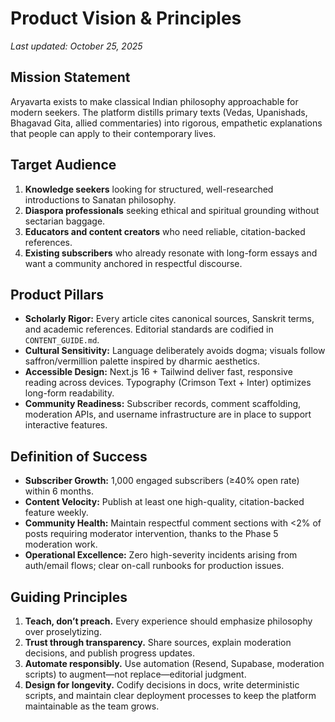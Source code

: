 # Product Vision & Principles

_Last updated: October 25, 2025_

## Mission Statement

Aryavarta exists to make classical Indian philosophy approachable for modern seekers. The platform distills primary texts (Vedas, Upanishads, Bhagavad Gita, allied commentaries) into rigorous, empathetic explanations that people can apply to their contemporary lives.

## Target Audience

1. **Knowledge seekers** looking for structured, well-researched introductions to Sanatan philosophy.
2. **Diaspora professionals** seeking ethical and spiritual grounding without sectarian baggage.
3. **Educators and content creators** who need reliable, citation-backed references.
4. **Existing subscribers** who already resonate with long-form essays and want a community anchored in respectful discourse.

## Product Pillars

- **Scholarly Rigor:** Every article cites canonical sources, Sanskrit terms, and academic references. Editorial standards are codified in `CONTENT_GUIDE.md`.
- **Cultural Sensitivity:** Language deliberately avoids dogma; visuals follow saffron/vermillion palette inspired by dharmic aesthetics.
- **Accessible Design:** Next.js 16 + Tailwind deliver fast, responsive reading across devices. Typography (Crimson Text + Inter) optimizes long-form readability.
- **Community Readiness:** Subscriber records, comment scaffolding, moderation APIs, and username infrastructure are in place to support interactive features.

## Definition of Success

- **Subscriber Growth:** 1,000 engaged subscribers (≥40% open rate) within 6 months.
- **Content Velocity:** Publish at least one high-quality, citation-backed feature weekly.
- **Community Health:** Maintain respectful comment sections with <2% of posts requiring moderator intervention, thanks to the Phase 5 moderation work.
- **Operational Excellence:** Zero high-severity incidents arising from auth/email flows; clear on-call runbooks for production issues.

## Guiding Principles

1. **Teach, don’t preach.** Every experience should emphasize philosophy over proselytizing.
2. **Trust through transparency.** Share sources, explain moderation decisions, and publish progress updates.
3. **Automate responsibly.** Use automation (Resend, Supabase, moderation scripts) to augment—not replace—editorial judgment.
4. **Design for longevity.** Codify decisions in docs, write deterministic scripts, and maintain clear deployment processes to keep the platform maintainable as the team grows.
